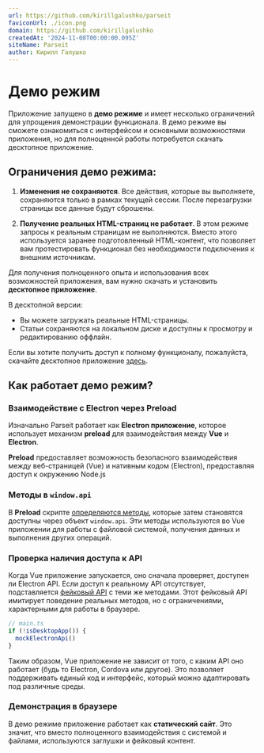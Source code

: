 ```yaml
---
url: https://github.com/kirillgalushko/parseit
faviconUrl: ./icon.png
domain: https://github.com/kirillgalushko
createdAt: '2024-11-08T00:00:00.095Z'
siteName: Parseit
author: Кирилл Галушко
---
```


# Демо режим

Приложение запущено в **демо режиме** и имеет несколько ограничений для упрощения демонстрации функционала. В демо режиме вы сможете ознакомиться с интерфейсом и основными возможностями приложения, но для полноценной работы потребуется скачать десктопное приложение.

## Ограничения демо режима:

1. **Изменения не сохраняются**. Все действия, которые вы выполняете, сохраняются только в рамках текущей сессии. После перезагрузки страницы все данные будут сброшены.

2. **Получение реальных HTML-страниц не работает**. В этом режиме запросы к реальным страницам не выполняются. Вместо этого используется заранее подготовленный HTML-контент, что позволяет вам протестировать функционал без необходимости подключения к внешним источникам.

Для получения полноценного опыта и использования всех возможностей приложения, вам нужно скачать и установить **десктопное приложение**.

В десктопной версии:

- Вы можете загружать реальные HTML-страницы.
- Статьи сохраняются на локальном диске и доступны к просмотру и редактированию оффлайн.

Если вы хотите получить доступ к полному функционалу, пожалуйста, скачайте десктопное приложение [здесь](#).

## Как работает демо режим?

### Взаимодействие с Electron через Preload

Изначально Parseit работает как **Electron приложение**, которое использует механизм **preload** для взаимодействия между **Vue** и **Electron**.

**Preload** предоставляет возможность безопасного взаимодействия между веб-страницей (Vue) и нативным кодом (Electron), предоставляя доступ к окружению Node.js

### Методы в `window.api`

В **Preload** скрипте [определяются методы](https://github.com/kirillgalushko/parseit/blob/main/src/electron/preload/index.ts), которые затем становятся доступны через объект `window.api`. Эти методы используются во Vue приложении для работы с файловой системой, получения данных и выполнения других операций.

### Проверка наличия доступа к API

Когда Vue приложение запускается, оно сначала проверяет, доступен ли Electron API. Если доступ к реальному API отсутствует, подставляется [фейковый API](https://github.com/kirillgalushko/parseit/blob/main/src/web/utils/mockElectronApi.ts) с теми же методами. Этот фейковый API имитирует поведение реальных методов, но с ограничениями, характерными для работы в браузере.

```js
// main.ts
if (!isDesktopApp()) {
  mockElectronApi()
}
```

Таким образом, Vue приложение не зависит от того, с каким API оно работает (будь то Electron, Cordova или другое). Это позволяет поддерживать единый код и интерфейс, который можно адаптировать под различные среды.

### Демонстрация в браузере

В демо режиме приложение работает как **статический сайт**. Это значит, что вместо полноценного взаимодействия с системой и файлами, используются заглушки и фейковый контент.
